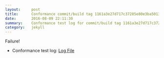 ```yaml
---
layout:     post
title:      Conformance commit/build tag 1161a3e27d717c37285e80e3ba50139df6e7629b
date:       2016-08-09 22:11:30
summary:    Conformance test log for commit/build tag 1161a3e27d717c37285e80e3ba50139df6e7629b.
category:   jekyll
---
```


Failure!

- Conformance test log: [Log File](http://s3-us-west-2.amazonaws.com/kraken-e2e-logs/conformance/kraken_1161a3e27d717c37285e80e3ba50139df6e7629b/build-log.txt)
